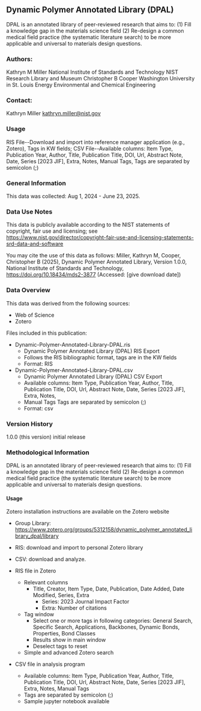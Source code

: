 ## Dynamic Polymer Annotated Library (DPAL)
DPAL is an annotated library of peer-reviewed research that aims to: (1) Fill a
knowledge gap in the materials science field (2) Re-design a common medical
field practice (the systematic literature search) to be more applicable and
universal to materials design questions.
### Authors:
  Kathryn M Miller
    National Institute of Standards and Technology
    NIST Research Library and Museum
  Christopher  B Cooper
    Washington University in St. Louis
    Energy
    Environmental and Chemical Engineering
### Contact:
  Kathryn Miller
    kathryn.miller@nist.gov
### Usage
RIS File--Download and import into reference manager application (e.g.,
Zotero), Tags in KW fields; CSV File--Available columns: Item Type, Publication
Year, Author, Title, Publication Title, DOI, Url, Abstract Note, Date, Series
[2023 JIF], Extra, Notes, Manual Tags, Tags are separated by semicolon (;)

### General Information
This data was collected: Aug 1, 2024 - June 23, 2025.

### Data Use Notes
This data is publicly available according to the NIST statements of
copyright, fair use and licensing; see
https://www.nist.gov/director/copyright-fair-use-and-licensing-statements-srd-data-and-software

You may cite the use of this data as follows:
Miller, Kathryn M, Cooper, Christopher  B (2025), Dynamic Polymer Annotated
Library, Version 1.0.0, National Institute of Standards and Technology,
https://doi.org/10.18434/mds2-3877 (Accessed: [give download date])

### Data Overview
This data was derived from the following sources:
  * Web of Science 
  * Zotero

Files included in this publication:

* Dynamic-Polymer-Annotated-Library-DPAL.ris
	* Dynamic Polymer Annotated Library (DPAL) RIS Export
	* Follows the RIS bibliographic format, tags are in the KW fields
	* Format: RIS
* Dynamic-Polymer-Annotated-Library-DPAL.csv
	* Dynamic Polymer Annotated Library (DPAL) CSV Export
	* Available columns: Item Type, Publication Year, Author, Title, Publication Title, DOI, Url, Abstract Note, Date, Series [2023 JIF], Extra, Notes,
	* Manual Tags Tags are separated by semicolon (;)
	* Format: csv
### Version History
1.0.0 (this version)
  initial release

### Methodological Information
DPAL is an annotated library of peer-reviewed research that aims to: (1) Fill a knowledge gap in the materials science field (2) Re-design a common medical field practice (the systematic literature search) to be more applicable and universal to materials design questions.

#### Usage
Zotero installation instructions are available on the Zotero website

* Group Library: https://www.zotero.org/groups/5312158/dynamic_polymer_annotated_library_dpal/library
* RIS: download and import to personal Zotero library
* CSV: download and analyze.

* RIS file in Zotero
	* Relevant columns
		* Title, Creator, Item Type, Date, Publication, Date Added, Date Modified, Series, Extra
			* Series: 2023 Journal Impact Factor
			* Extra: Number of citations
	* Tag window
		* Select one or more tags in following categories: General Search, Specific Search, Applications, Backbones, Dynamic Bonds, Properties, Bond Classes
		* Results show in main window
		* Deselect tags to reset
	* Simple and advanced Zotero search
* CSV file in analysis program
	* Available columns: Item Type, Publication Year, Author, Title, Publication Title, DOI, Url, Abstract Note, Date, Series [2023 JIF], Extra, Notes, Manual Tags
	* Tags are separated by semicolon (;)
 	* Sample jupyter notebook available

